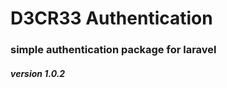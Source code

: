 D3CR33 Authentication
=========================
### simple authentication package for laravel

##### version 1.0.2